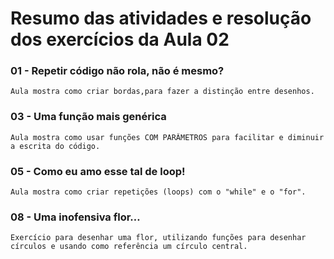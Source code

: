 # Resumo das atividades e resolução dos exercícios da Aula 02 #

### 01 - Repetir código não rola, não é mesmo? ###
    Aula mostra como criar bordas,para fazer a distinção entre desenhos.


### 03 - Uma função mais genérica ###  
    Aula mostra como usar funções COM PARÂMETROS para facilitar e diminuir a escrita do código.


### 05 - Como eu amo esse tal de loop! ###
    Aula mostra como criar repetições (loops) com o "while" e o "for".


### 08 - Uma inofensiva flor… ###
    Exercício para desenhar uma flor, utilizando funções para desenhar círculos e usando como referência um círculo central.